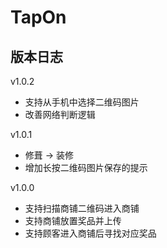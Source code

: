 # TapOn
## 版本日志
v1.0.2
- 支持从手机中选择二维码图片
- 改善网络判断逻辑


v1.0.1
- 修葺 -> 装修
- 增加长按二维码图片保存的提示


v1.0.0
- 支持扫描商铺二维码进入商铺
- 支持商铺放置奖品并上传
- 支持顾客进入商铺后寻找对应奖品
